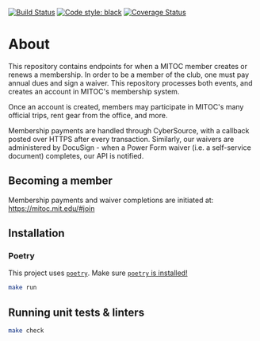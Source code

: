 [![Build Status](https://travis-ci.org/DavidCain/mitoc-member.svg?branch=master)](https://travis-ci.org/DavidCain/mitoc-member)
[![Code style: black](https://img.shields.io/badge/code%20style-black-000000.svg)](https://github.com/ambv/black)
[![Coverage Status](https://coveralls.io/repos/github/DavidCain/mitoc-member/badge.svg)](https://coveralls.io/github/DavidCain/mitoc-member)

# About
This repository contains endpoints for when a MITOC member creates or renews a
membership. In order to be a member of the club, one must pay annual dues and sign
a waiver. This repository processes both events, and creates an account in
MITOC's membership system.

Once an account is created, members may participate in MITOC's many official
trips, rent gear from the office, and more.

Membership payments are handled through CyberSource, with a callback posted
over HTTPS after every transaction. Similarly, our waivers are administered by
DocuSign - when a Power Form waiver (i.e. a self-service document) completes,
our API is notified.


## Becoming a member
Membership payments and waiver completions are initiated at:
https://mitoc.mit.edu/#join

## Installation

### Poetry
This project uses [`poetry`][poetry]. Make sure [`poetry` is installed!][poetry_installation]

```bash
make run
```

## Running unit tests & linters
```bash
make check
```


[poetry]: https://github.com/sdispater/poetry
[poetry_installation]: https://github.com/sdispater/poetry#installation
